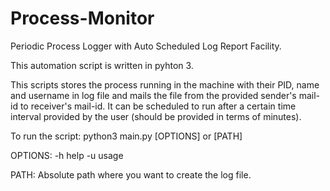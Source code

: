 # Process-Monitor
Periodic Process Logger with Auto Scheduled Log Report Facility.

This automation script is written in pyhton 3.

This scripts stores the process running in the machine with their PID, name and username in log file and mails the file from the provided sender's mail-id to receiver's mail-id.
It can be scheduled to run after a certain time interval provided by the user (should be provided in terms of minutes).

To run the script:
python3 main.py [OPTIONS] or [PATH]
 
 OPTIONS:
  -h     help
  -u     usage
  
 PATH:
  Absolute path where you want to create the log file.
